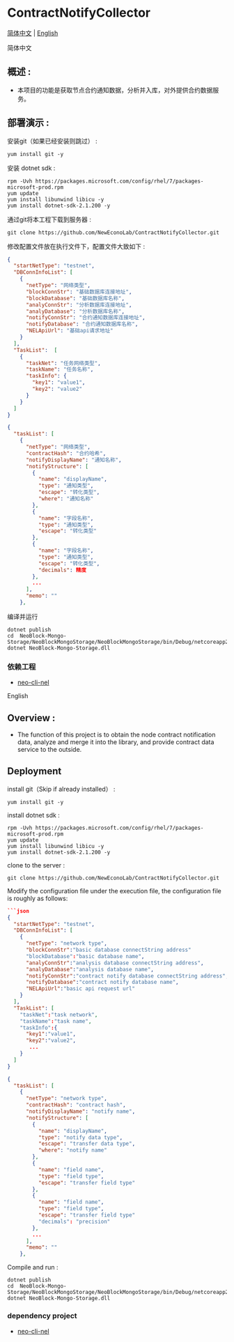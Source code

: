 # ContractNotifyCollector
[简体中文](#zh) |    [English](#en) 

<a name="zh">简体中文</a>
## 概述 :
- 本项目的功能是获取节点合约通知数据，分析并入库，对外提供合约数据服务。

## 部署演示 :

安装git（如果已经安装则跳过） :
```
yum install git -y
```

安装 dotnet sdk :
```
rpm -Uvh https://packages.microsoft.com/config/rhel/7/packages-microsoft-prod.rpm
yum update
yum install libunwind libicu -y
yum install dotnet-sdk-2.1.200 -y
```

通过git将本工程下载到服务器 :
```
git clone https://github.com/NewEconoLab/ContractNotifyCollector.git
```

修改配置文件放在执行文件下，配置文件大致如下 :
```json
{
  "startNetType": "testnet",
  "DBConnInfoList": [
    {
      "netType": "网络类型",
      "blockConnStr": "基础数据库连接地址",
      "blockDatabase": "基础数据库名称",
      "analyConnStr": "分析数据库连接地址",
      "analyDatabase": "分析数据库名称",
      "notifyConnStr": "合约通知数据库连接地址",
      "notifyDatabase": "合约通知数据库名称",
      "NELApiUrl": "基础api请求地址"
    }
  ],
  "TaskList":  [
    {
      "taskNet": "任务网络类型",
      "taskName": "任务名称",
      "taskInfo": {
        "key1": "value1",
        "key2": "value2"
      }
    }
  ]
}
```
```json
{
  "taskList": [
    {
      "netType": "网络类型",
      "contractHash": "合约哈希",
      "notifyDisplayName": "通知名称",
      "notifyStructure": [
        {
          "name": "displayName",
          "type": "通知类型",
          "escape": "转化类型",
          "where": "通知名称"
        },
        {
          "name": "字段名称",
          "type": "通知类型",
          "escape": "转化类型"
        },
        {
          "name": "字段名称",
          "type": "通知类型",
          "escape": "转化类型",
          "decimals": 精度
        },
        ...
      ],
      "memo": ""
    },
```


编译并运行
```
dotnet publish
cd  NeoBlock-Mongo-Storage/NeoBlockMongoStorage/NeoBlockMongoStorage/bin/Debug/netcoreapp2.0
dotnet NeoBlock-Mongo-Storage.dll
```

### 依赖工程
- [neo-cli-nel](https://github.com/NewEconoLab/neo-cli-nel)


<a name="en">English</a>
## Overview :
- The function of this project is to obtain the node contract notification data, analyze and merge it into the library, and provide contract data service to the outside.

## Deployment

install git（Skip if already installed） :
```
yum install git -y
```

install dotnet sdk :
```
rpm -Uvh https://packages.microsoft.com/config/rhel/7/packages-microsoft-prod.rpm
yum update
yum install libunwind libicu -y
yum install dotnet-sdk-2.1.200 -y
```

clone to the server :
```
git clone https://github.com/NewEconoLab/ContractNotifyCollector.git
```

Modify the configuration file under the execution file, the configuration file is roughly as follows:
```json
```json
{
  "startNetType": "testnet",
  "DBConnInfoList": [
    {
      "netType": "network type",
      "blockConnStr":"basic database connectString address"
      "blockDatabase":"basic database name",
      "analyConnStr":"analysis database connectString address",
      "analyDatabase":"analysis database name",
      "notifyConnStr":"contract notify database connectString address",
      "notifyDatabase":"contract notify database name",
      "NELApiUrl":"basic api request url"
    }
  ],
  "TaskList": [
    "taskNet":"task network",
    "taskName":"task name",
    "taskInfo":{
      "key1":"value1",
      "key2":"value2",
       ...
    }
  ]
}
```
```json
{
  "taskList": [
    {
      "netType": "network type",
      "contractHash": "contract hash",
      "notifyDisplayName": "notify name",
      "notifyStructure": [
        {
          "name": "displayName",
          "type": "notify data type",
          "escape": "transfer data type",
          "where": "notify name"
        },
        {
          "name": "field name",
          "type": "field type",
          "escape": "transfer field type"
        },
        {
          "name": "field name",
          "type": "field type",
          "escape": "transfer field type"
          "decimals": "precision"
        },
        ...
      ],
      "memo": ""
    },
```

Compile and run :
```
dotnet publish
cd  NeoBlock-Mongo-Storage/NeoBlockMongoStorage/NeoBlockMongoStorage/bin/Debug/netcoreapp2.0
dotnet NeoBlock-Mongo-Storage.dll
```

### dependency project
- [neo-cli-nel](https://github.com/NewEconoLab/neo-cli-nel)
